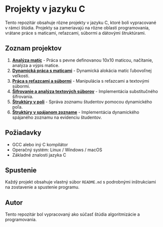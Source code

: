 # Projekty v jazyku C

Tento repozitár obsahuje rôzne projekty v jazyku C, ktoré boli vypracované v rámci štúdia. Projekty sa zameriavajú na rôzne oblasti programovania, vrátane práce s maticami, reťazcami, súbormi a dátovými štruktúrami.

## Zoznam projektov

1. **[Analýza matíc](C/analyza_matic/README.md)** - Práca s pevne definovanou 10x10 maticou, načítanie, analýza a výpis matice.
2. **[Dynamická práca s maticami](./dynamicka_matica/README.md)** - Dynamická alokácia matíc ľubovoľnej veľkosti.
3. **[Práca s reťazcami a súbormi](./retazce_subory/README.md)** - Manipulácia s reťazcami a textovými súbormi.
4. **[Šifrovanie a analýza textových súborov](./sifra_subory/README.md)** - Implementácia substitučného šifrovania.
5. **[Štruktúry v poli](./studenti_pole/README.md)** - Správa zoznamu študentov pomocou dynamického poľa.
6. **[Štruktúry v spájanom zozname](./studenti_spajany_zoznam/README.md)** - Implementácia dynamického spájaného zoznamu na evidenciu študentov.

## Požiadavky
- GCC alebo iný C kompilátor
- Operačný systém: Linux / Windows / macOS
- Základné znalosti jazyka C

## Spustenie
Každý projekt obsahuje vlastný súbor `README.md` s podrobnými inštrukciami na zostavenie a spustenie programu.

## Autor
Tento repozitár bol vypracovaný ako súčasť štúdia algoritmizácie a programovania.
